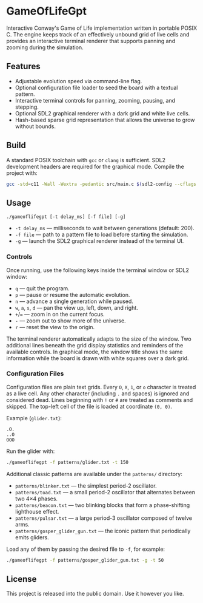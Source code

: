 # GameOfLifeGpt

Interactive Conway's Game of Life implementation written in portable POSIX C. The engine keeps track of an effectively unbound grid of live cells and provides an interactive terminal renderer that supports panning and zooming during the simulation.

## Features

- Adjustable evolution speed via command-line flag.
- Optional configuration file loader to seed the board with a textual pattern.
- Interactive terminal controls for panning, zooming, pausing, and stepping.
- Optional SDL2 graphical renderer with a dark grid and white live cells.
- Hash-based sparse grid representation that allows the universe to grow without bounds.

## Build

A standard POSIX toolchain with `gcc` or `clang` is sufficient. SDL2 development headers are required for the graphical mode.
Compile the project with:

```sh
gcc -std=c11 -Wall -Wextra -pedantic src/main.c $(sdl2-config --cflags --libs) -o gameoflifegpt
```

## Usage

```
./gameoflifegpt [-t delay_ms] [-f file] [-g]
```

- `-t delay_ms` &mdash; milliseconds to wait between generations (default: 200).
- `-f file` &mdash; path to a pattern file to load before starting the simulation.
- `-g` &mdash; launch the SDL2 graphical renderer instead of the terminal UI.

### Controls

Once running, use the following keys inside the terminal window or SDL2 window:

- `q` &mdash; quit the program.
- `p` &mdash; pause or resume the automatic evolution.
- `n` &mdash; advance a single generation while paused.
- `w`, `a`, `s`, `d` &mdash; pan the view up, left, down, and right.
- `+`/`=` &mdash; zoom in on the current focus.
- `-` &mdash; zoom out to show more of the universe.
- `r` &mdash; reset the view to the origin.

The terminal renderer automatically adapts to the size of the window. Two additional lines beneath the grid display statistics and reminders of the available controls. In graphical mode, the window title shows the same information while the board is drawn with white squares over a dark grid.

### Configuration Files

Configuration files are plain text grids. Every `O`, `X`, `1`, or `o` character is treated as a live cell. Any other character (including `.` and spaces) is ignored and considered dead. Lines beginning with `!` or `#` are treated as comments and skipped. The top-left cell of the file is loaded at coordinate `(0, 0)`.

Example (`glider.txt`):

```
.O.
..O
OOO
```

Run the glider with:

```sh
./gameoflifegpt -f patterns/glider.txt -t 150
```

Additional classic patterns are available under the `patterns/` directory:

- `patterns/blinker.txt` &mdash; the simplest period-2 oscillator.
- `patterns/toad.txt` &mdash; a small period-2 oscillator that alternates between two 4&times;4 phases.
- `patterns/beacon.txt` &mdash; two blinking blocks that form a phase-shifting lighthouse effect.
- `patterns/pulsar.txt` &mdash; a large period-3 oscillator composed of twelve arms.
- `patterns/gosper_glider_gun.txt` &mdash; the iconic pattern that periodically emits gliders.

Load any of them by passing the desired file to `-f`, for example:

```sh
./gameoflifegpt -f patterns/gosper_glider_gun.txt -g -t 50
```

## License

This project is released into the public domain. Use it however you like.
